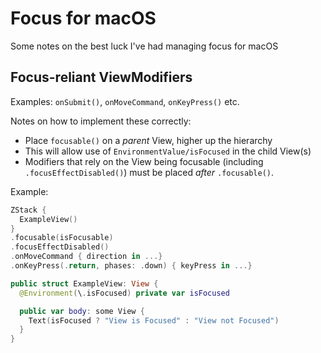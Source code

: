 # Focus for macOS

Some notes on the best luck I've had managing focus for macOS

## Focus-reliant ViewModifiers
Examples: `onSubmit()`, `onMoveCommand`, `onKeyPress()` etc.

Notes on how to implement these correctly:

- Place `focusable()` on a *parent* View, higher up the hierarchy
- This will allow use of `EnvironmentValue/isFocused` in the child View(s)
- Modifiers that rely on the View being focusable (including `.focusEffectDisabled()`) must be placed *after* `.focusable()`.

Example:

```swift
ZStack {
  ExampleView()
}
.focusable(isFocusable)
.focusEffectDisabled()
.onMoveCommand { direction in ...}
.onKeyPress(.return, phases: .down) { keyPress in ...}
```

```swift
public struct ExampleView: View {
  @Environment(\.isFocused) private var isFocused

  public var body: some View {
    Text(isFocused ? "View is Focused" : "View not Focused")
  }
}
```


